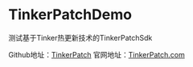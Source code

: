 # TinkerPatchDemo
测试基于Tinker热更新技术的TinkerPatchSdk

Github地址：[TinkerPatch](https://github.com/TinkerPatch/tinkerpatch-sdk)
官网地址：[TinkerPatch.com](http://www.tinkerpatch.com/)
